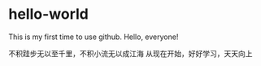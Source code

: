 # hello-world
This is my first time to use github. Hello, everyone!

不积跬步无以至千里，不积小流无以成江海
从现在开始，好好学习，天天向上
